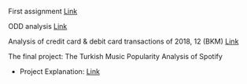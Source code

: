 First assignment [Link](mina_silahtaroglu_assignment1.html)

ODD analysis [Link](mina_odd.html)

Analysis of credit card & debit card transactions of 2018, 12 (BKM) [Link](mina_bkm.html)

The final project: The Turkish Music Popularity Analysis of Spotify
- Project Explanation: [Link](Spotify_Analysis.html)
